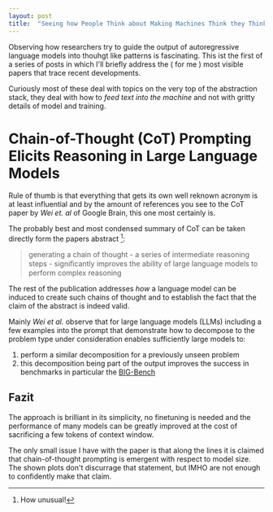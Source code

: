 ```yaml
---
layout: post
title:  "Seeing how People Think about Making Machines Think they Think I"
---
```

Observing how researchers try to guide the output of autoregressive language models into thouhgt like patterns
is fascinating. This ist the first of a series of posts in which I'll briefly address the ( for me ) most visible papers that trace recent developments.

Curiously most of these deal with topics on the very top of the abstraction stack, they deal with how to _feed text into the machine_ 
and not with gritty details of model and training. 

# Chain-of-Thought (CoT) Prompting Elicits Reasoning in Large Language Models

Rule of thumb is that everything that gets its own well reknown acronym is at least influential and by the amount of 
references you see to the CoT paper by _Wei et. al_ of Google Brain, this one most certainly is.  

The probably best and most condensed summary of CoT can be taken directly  form the papers abstract [^1]:  
> generating a chain of thought - a series of intermediate reasoning
steps - signiﬁcantly improves the ability of large language models to perform
complex reasoning

The rest of the publication addresses _how_ a language model can be induced to create such chains of thought and 
to establish the fact that the claim of the abstract is indeed valid.

Mainly _Wei et al._ observe that for large language models (LLMs) including a few examples into the prompt that demonstrate how to decompose to 
the problem type under consideration enables sufficiently large models to:
1.  perform a similar decomposition for a previously unseen problem 
2. this decomposition being part of the output improves the success in benchmarks  in particular the [BIG-Bench](https://arxiv.org/abs/2206.04615)

## Fazit
The approach is brilliant in its simplicity, no finetuning is needed and the performance of many models can be greatly improved
at the cost of sacrificing a few tokens of context window.

The only small issue I have with the paper is that along the lines it is claimed that chain-of-thought prompting 
is emergent with respect to model size. The shown plots don't discurrage that statement, but IMHO are not enough to confidently make that claim.



[^1]: How unusual! 
